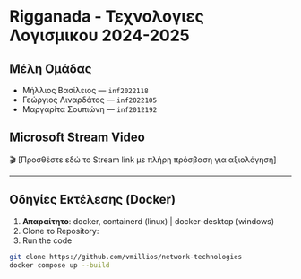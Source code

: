 # Rigganada - Τεχνολογιες Λογισμικου 2024-2025

##  Μέλη Ομάδας

- Μήλλιος Βασίλειος — `inf2022118`  
- Γεώργιος Λιναρδάτος — `inf2022105`  
- Μαργαρίτα Σουπιώνη — `inf2012192`


## Microsoft Stream Video

🎬 [Προσθέστε εδώ το Stream link με πλήρη πρόσβαση για αξιολόγηση]  

---

##  Οδηγίες Εκτέλεσης (Docker)

1. **Απαραίτητο**: docker, containerd (linux) | docker-desktop (windows)
2. Clone το Repository:
3. Run the code

```bash
git clone https://github.com/vmillios/network-technologies
docker compose up --build
```
